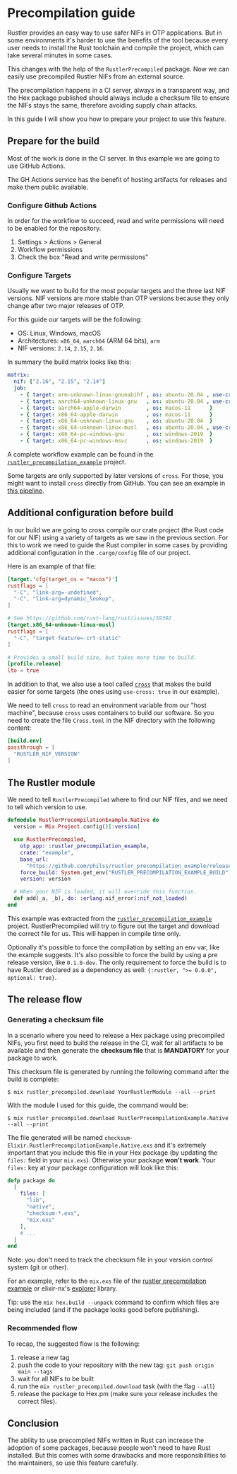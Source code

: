 # Precompilation guide

Rustler provides an easy way to use safer NIFs in OTP applications. But in some
environments it's harder to use the benefits of the tool because every user
needs to install the Rust toolchain and compile the project,
which can take several minutes in some cases.

This changes with the help of the `RustlerPrecompiled` package. Now we can easily
use precompiled Rustler NIFs from an external source.

The precompilation happens in a CI server, always in a transparent way, and
the Hex package published should always include a checksum file to ensure
the NIFs stays the same, therefore avoiding supply chain attacks.

In this guide I will show you how to prepare your project to use this feature.

## Prepare for the build

Most of the work is done in the CI server. In this example we are going to use GitHub Actions.

The GH Actions service has the benefit of hosting artifacts for releases and make them
public available.

### Configure Github Actions

In order for the workflow to succeed, read and write permissions will need to be enabled for the
repository.

1. Settings > Actions > General
2. Workflow permissions
3. Check the box "Read and write permissions"

### Configure Targets

Usually we want to build for the most popular targets and the three last NIF versions. NIF versions
are more stable than OTP versions because they only change after two major releases of OTP.

For this guide our targets will be the following:

- OS: Linux, Windows, macOS
- Architectures: `x86_64`, `aarch64` (ARM 64 bits), `arm`
- NIF versions: `2.14`, `2.15`, `2.16`.

In summary the build matrix looks like this:

```yaml
matrix:
  nif: ["2.16", "2.15", "2.14"]
  job:
    - { target: arm-unknown-linux-gnueabihf , os: ubuntu-20.04 , use-cross: true }
    - { target: aarch64-unknown-linux-gnu   , os: ubuntu-20.04 , use-cross: true }
    - { target: aarch64-apple-darwin        , os: macos-11      }
    - { target: x86_64-apple-darwin         , os: macos-11      }
    - { target: x86_64-unknown-linux-gnu    , os: ubuntu-20.04  }
    - { target: x86_64-unknown-linux-musl   , os: ubuntu-20.04 , use-cross: true }
    - { target: x86_64-pc-windows-gnu       , os: windows-2019  }
    - { target: x86_64-pc-windows-msvc      , os: windows-2019  }
```

A complete workflow example can be found in the [`rustler_precompilation_example`](https://github.com/philss/rustler_precompilation_example/blob/main/.github/workflows/release.yml) project.

Some targets are only supported by later versions of `cross`. For those, you might want to
install `cross` directly from GitHub. You can see an example in [this
pipeline](https://github.com/kloeckner-i/mail_parser/blob/f4af5083aec73a47f0e41a202ba46a91f60602cf/.github/workflows/release.yml#L101-L105).

## Additional configuration before build

In our build we are going to cross compile our crate project (the Rust code for our NIF) using
a variety of targets as we saw in the previous section. For this to work we need to guide the Rust
compiler in some cases by providing additional configuration in the `.cargo/config` file of our project.

Here is an example of that file:

```toml
[target.'cfg(target_os = "macos")']
rustflags = [
  "-C", "link-arg=-undefined",
  "-C", "link-arg=dynamic_lookup",
]

# See https://github.com/rust-lang/rust/issues/59302
[target.x86_64-unknown-linux-musl]
rustflags = [
  "-C", "target-feature=-crt-static"
]

# Provides a small build size, but takes more time to build.
[profile.release]
lto = true
```

In addition to that, we also use a tool called [`cross`](https://github.com/rust-embedded/cross) that
makes the build easier for some targets (the ones using `use-cross: true` in our example).

We need to tell `cross` to read an environment variable from our "host machine", because `cross` uses
containers to build our software.
So you need to create the file `Cross.toml` in the NIF directory with the following content:

```toml
[build.env]
passthrough = [
  "RUSTLER_NIF_VERSION"
]
```

## The Rustler module

We need to tell `RustlerPrecompiled` where to find our NIF files, and we need to tell which version to use.

```elixir
defmodule RustlerPrecompilationExample.Native do
  version = Mix.Project.config()[:version]

  use RustlerPrecompiled,
    otp_app: :rustler_precompilation_example,
    crate: "example",
    base_url:
      "https://github.com/philss/rustler_precompilation_example/releases/download/v#{version}",
    force_build: System.get_env("RUSTLER_PRECOMPILATION_EXAMPLE_BUILD") in ["1", "true"],
    version: version

  # When your NIF is loaded, it will override this function.
  def add(_a, _b), do: :erlang.nif_error(:nif_not_loaded)
end
```

This example was extracted from the [`rustler_precompilation_example`](https://github.com/philss/rustler_precompilation_example/blob/main/lib/rustler_precompilation_example/native.ex) project.
RustlerPrecompiled will try to figure out the target and download the correct file for us. This will happen in compile
time only.

Optionally it's possible to force the compilation by setting an env var, like the example suggests.
It's also possible to force the build by using a pre release version, like `0.1.0-dev`. The only
requirement to force the build is to have Rustler declared as a dependency as well:
`{:rustler, ">= 0.0.0", optional: true}`.

## The release flow

### Generating a checksum file

In a scenario where you need to release a Hex package using precompiled NIFs, you first need to
build the release in the CI, wait for all artifacts to be available and then generate
the **checksum file** that is **MANDATORY** for your package to work.

This checksum file is generated by running the following command after the build is complete:

    $ mix rustler_precompiled.download YourRustlerModule --all --print

With the module I used for this guide, the command would be:

    $ mix rustler_precompiled.download RustlerPrecompilationExample.Native --all --print

The file generated will be named `checksum-Elixir.RustlerPrecompilationExample.Native.exs` and
it's extremely important that you include this file in your Hex package (by updating the `files:`
field in your `mix.exs`). Otherwise your package **won't work**. Your `files:` key at your
package configuration will look like this:

```elixir
defp package do
  [
    files: [
      "lib",
      "native",
      "checksum-*.exs",
      "mix.exs"
    ],
    # ...
  ]
end
```

Note: you don't need to track the checksum file in your version control system (git or other).

For an example, refer to the `mix.exs` file of the [rustler precompilation example](https://github.com/philss/rustler_precompilation_example/blob/main/mix.exs)
or elixir-nx's [explorer](https://github.com/elixir-nx/explorer/blob/723eea63204e43bc9238d2488fd355f17a1e13f2/mix.exs#L65-L72) library.

Tip: use the `mix hex.build --unpack` command to confirm which files are being included (and if the package looks good before publishing).

### Recommended flow

To recap, the suggested flow is the following:

1. release a new tag
2. push the code to your repository with the new tag: `git push origin main --tags`
3. wait for all NIFs to be built
4. run the `mix rustler_precompiled.download` task (with the flag `--all`)
5. release the package to Hex.pm (make sure your release includes the correct files).

## Conclusion

The ability to use precompiled NIFs written in Rust can increase the adoption of some packages,
because people won't need to have Rust installed. But this comes with some drawbacks and more
responsibilities to the maintainers, so use this feature carefully.
